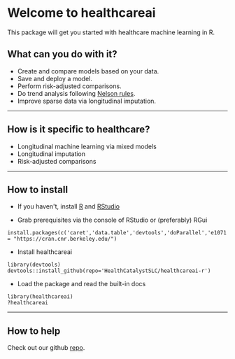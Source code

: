 # Welcome to healthcareai

This package will get you started with healthcare machine learning in R.

## What can you do with it?

* Create and compare models based on your data.
* Save and deploy a model.
* Perform risk-adjusted comparisons.
* Do trend analysis following [Nelson rules](https://en.wikipedia.org/wiki/Nelson_rules).
* Improve sparse data via longitudinal imputation.

------------------

## How is it specific to healthcare?

* Longitudinal machine learning via mixed models
* Longitudinal imputation
* Risk-adjusted comparisons

------------------

## How to install

* If you haven't, install [R](https://cran.cnr.berkeley.edu) and [RStudio](https://www.rstudio.com/products/rstudio/download)

* Grab prerequisites via the console of RStudio or (preferably) RGui
```{r}
install.packages(c('caret','data.table','devtools','doParallel','e1071','grpreg','lme4','lubridate','pROC','R6','ranger','ROCR','RODBC'),repos = "https://cran.cnr.berkeley.edu/")
```

* Install healthcareai
```{r}
library(devtools)
devtools::install_github(repo='HealthCatalystSLC/healthcareai-r')
```

* Load the package and read the built-in docs
```{r}
library(healthcareai)
?healthcareai
```

------------------

## How to help

Check out our github [repo](https://github.com/HealthCatalystSLC/healthcareai-r/blob/master/README.md).
